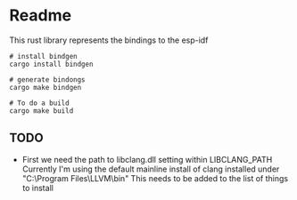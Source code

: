 # Readme

This rust library represents the bindings to the esp-idf
```
# install bindgen
cargo install bindgen

# generate bindongs
cargo make bindgen

# To do a build
cargo make build
```

## TODO

  * First we need the path to libclang.dll setting within LIBCLANG_PATH
    Currently I'm using the default mainline install of clang installed under
    "C:\Program Files\LLVM\bin"
    This needs to be added to the list of things to install
